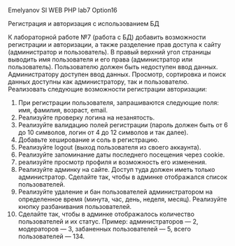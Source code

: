 Emelyanov SI
WEB PHP
lab7 Option16

Регистрация и авторизация с использованием БД

К лабораторной работе №7 (работа с БД) добавить возможности регистрации и авторизации,
а также разделение прав доступа к сайту (администратор и пользователь). 
В правый верхний угол страницы выводить имя пользователя и его права (администратор или пользователь).
Пользователю должен быть недоступен ввод данных.
Администратору доступен ввод данных.
Просмотр, сортировка и поиск данных доступны как администратору, так и пользователю.
Реализовать следующие возможности регистрации авторизации:
1.  При регистрации пользователя, запрашиваются следующие поля: имя, фамилия, возраст, email. 
2.  Реализуйте проверку логина на незанятость. 
3.  Реализуйте валидацию полей регистрации
    (пароль должен быть от 6 до 10 символов, логин от 4 до 12 символов и так далее). 
4.  Добавьте хеширование и соль в регистрацию. 
5.  Реализуйте logout (выход пользователя из своего аккаунта). 
6.  Реализуйте запоминание даты последнего посещения через cookie. 
7.  реализуйте просмотр профиля и возможность его изменения.
8.  Реализуйте админку на сайте.
    Доступ туда должен иметь только администратор. Сделайте так, чтобы в админке отображался список пользователей. 
9.  Реализуйте удаление и бан пользователей администратором на определенное время (минута, час, день, неделя, месяц).
    Реализуйте кнопку разбанивания пользователей. 
10. Сделайте так, чтобы в админке отображалось количество пользователей и их статус.
    Пример: администраторов — 2, модераторов — 3, забаненных пользователей — 5, всего пользователей — 134. 
